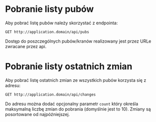 # Pobranie listy pubów

Aby pobrać listę pubów należy skorzystać z endpointa:

    GET http://application.domain/api/pubs

Dostęp do poszczególnych pubów/kranów realizowany jest przez URLe zwracane przez api.

# Pobranie listy ostatnich zmian

Aby pobrać listę ostatnich zmian ze wszystkich pubów korzysta się z adresu:

    GET http://application.domain/api/changes

Do adresu można dodać opcjonalny parametr `count` który określa maksymalną liczbę zmian do pobrania
(domyślnie jest to 10). Zmiany są posortowane od najpóźniejszej.